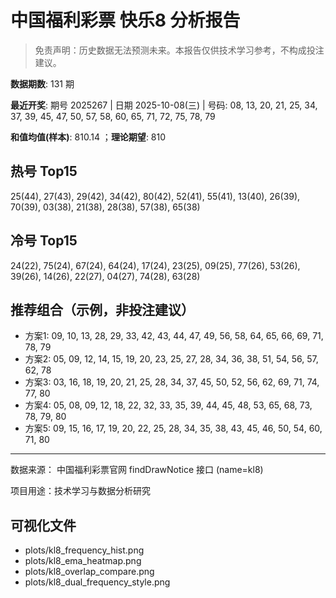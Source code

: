 # 中国福利彩票 快乐8 分析报告

> 免责声明：历史数据无法预测未来。本报告仅供技术学习参考，不构成投注建议。


**数据期数**: 131 期

**最近开奖**: 期号 2025267 | 日期 2025-10-08(三) | 号码: 08, 13, 20, 21, 25, 34, 37, 39, 45, 47, 50, 57, 58, 60, 65, 71, 72, 75, 78, 79

**和值均值(样本)**: 810.14 ；**理论期望**: 810


## 热号 Top15

25(44), 27(43), 29(42), 34(42), 80(42), 52(41), 55(41), 13(40), 26(39), 70(39), 03(38), 21(38), 28(38), 57(38), 65(38)


## 冷号 Top15

24(22), 75(24), 67(24), 64(24), 17(24), 23(25), 09(25), 77(26), 53(26), 39(26), 14(26), 22(27), 04(27), 74(28), 63(28)


## 推荐组合（示例，非投注建议）

- 方案1: 09, 10, 13, 28, 29, 33, 42, 43, 44, 47, 49, 56, 58, 64, 65, 66, 69, 71, 78, 79
- 方案2: 05, 09, 12, 14, 15, 19, 20, 23, 25, 27, 28, 34, 36, 38, 51, 54, 56, 57, 62, 78
- 方案3: 03, 16, 18, 19, 20, 21, 25, 28, 34, 37, 45, 50, 52, 56, 62, 69, 71, 74, 77, 80
- 方案4: 05, 08, 09, 12, 18, 22, 32, 33, 35, 39, 44, 45, 48, 53, 65, 68, 73, 78, 79, 80
- 方案5: 09, 15, 16, 17, 19, 20, 22, 25, 28, 34, 35, 38, 43, 45, 46, 50, 54, 60, 71, 80

---

数据来源： 中国福利彩票官网 findDrawNotice 接口 (name=kl8)

项目用途：技术学习与数据分析研究


## 可视化文件

- plots/kl8_frequency_hist.png
- plots/kl8_ema_heatmap.png
- plots/kl8_overlap_compare.png
- plots/kl8_dual_frequency_style.png